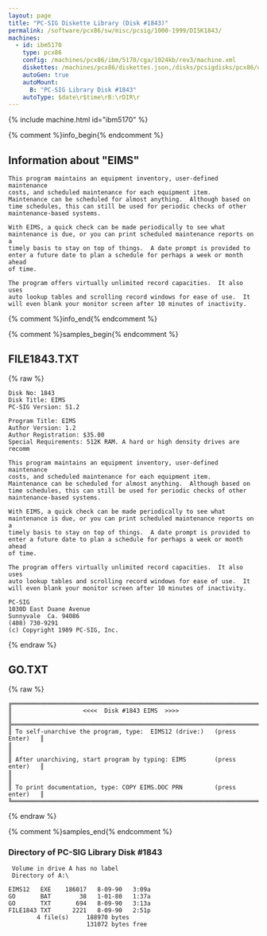 ```yaml
---
layout: page
title: "PC-SIG Diskette Library (Disk #1843)"
permalink: /software/pcx86/sw/misc/pcsig/1000-1999/DISK1843/
machines:
  - id: ibm5170
    type: pcx86
    config: /machines/pcx86/ibm/5170/cga/1024kb/rev3/machine.xml
    diskettes: /machines/pcx86/diskettes.json,/disks/pcsigdisks/pcx86/diskettes.json
    autoGen: true
    autoMount:
      B: "PC-SIG Library Disk #1843"
    autoType: $date\r$time\rB:\rDIR\r
---
```


{% include machine.html id="ibm5170" %}

{% comment %}info_begin{% endcomment %}

## Information about "EIMS"

    This program maintains an equipment inventory, user-defined maintenance
    costs, and scheduled maintenance for each equipment item.
    Maintenance can be scheduled for almost anything.  Although based on
    time schedules, this can still be used for periodic checks of other
    maintenance-based systems.
    
    With EIMS, a quick check can be made periodically to see what
    maintenance is due, or you can print scheduled maintenance reports on a
    timely basis to stay on top of things.  A date prompt is provided to
    enter a future date to plan a schedule for perhaps a week or month ahead
    of time.
    
    The program offers virtually unlimited record capacities.  It also uses
    auto lookup tables and scrolling record windows for ease of use.  It
    will even blank your monitor screen after 10 minutes of inactivity.
{% comment %}info_end{% endcomment %}

{% comment %}samples_begin{% endcomment %}

## FILE1843.TXT

{% raw %}
```
Disk No: 1843                                                           
Disk Title: EIMS                                                        
PC-SIG Version: S1.2                                                    
                                                                        
Program Title: EIMS                                                     
Author Version: 1.2                                                     
Author Registration: $35.00                                             
Special Requirements: 512K RAM. A hard or high density drives are recomm
                                                                        
This program maintains an equipment inventory, user-defined maintenance 
costs, and scheduled maintenance for each equipment item.               
Maintenance can be scheduled for almost anything.  Although based on    
time schedules, this can still be used for periodic checks of other     
maintenance-based systems.                                              
                                                                        
With EIMS, a quick check can be made periodically to see what           
maintenance is due, or you can print scheduled maintenance reports on a 
timely basis to stay on top of things.  A date prompt is provided to    
enter a future date to plan a schedule for perhaps a week or month ahead
of time.                                                                
                                                                        
The program offers virtually unlimited record capacities.  It also uses 
auto lookup tables and scrolling record windows for ease of use.  It    
will even blank your monitor screen after 10 minutes of inactivity.     
                                                                        
PC-SIG                                                                  
1030D East Duane Avenue                                                 
Sunnyvale  Ca. 94086                                                    
(408) 730-9291                                                          
(c) Copyright 1989 PC-SIG, Inc.                                         
```
{% endraw %}

## GO.TXT

{% raw %}
```
╔═════════════════════════════════════════════════════════════════════════╗
║                    <<<<  Disk #1843 EIMS  >>>>                          ║
╠═════════════════════════════════════════════════════════════════════════╣
║ To self-unarchive the program, type:  EIMS12 (drive:)   (press Enter)   ║
║                                                                         ║
║ After unarchiving, start program by typing: EIMS        (press enter)   ║
║                                                                         ║
║ To print documentation, type: COPY EIMS.DOC PRN         (press enter)   ║
╚═════════════════════════════════════════════════════════════════════════╝
```
{% endraw %}

{% comment %}samples_end{% endcomment %}

### Directory of PC-SIG Library Disk #1843

     Volume in drive A has no label
     Directory of A:\

    EIMS12   EXE    186017   8-09-90   3:09a
    GO       BAT        38   1-01-80   1:37a
    GO       TXT       694   8-09-90   3:13a
    FILE1843 TXT      2221   8-09-90   2:51p
            4 file(s)     188970 bytes
                          131072 bytes free
